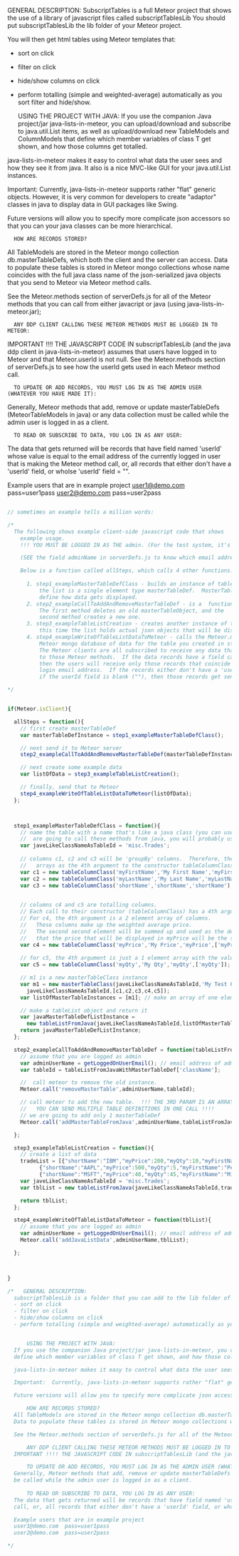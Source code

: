 

  GENERAL DESCRIPTION:
  SubscriptTables is a full Meteor project that shows the use of a library of 
  javascript files called subscriptTablesLib
  You should put subscriptTablesLib the lib folder of your Meteor project.

  You will then get html tables using Meteor templates that:
  - sort on click
  - filter on click
  - hide/show columns on click
  - perform totalling (simple and weighted-average) automatically as you sort filter and hide/show.


      USING THE PROJECT WITH JAVA:
  If you use the companion Java project/jar java-lists-in-meteor, you can upload/download and subscribe to java.util.List<T> items, as well as upload/download new TableModels and ColumnModels that
  define which member variables of class T get shown, and how those columns get totalled.

  java-lists-in-meteor makes it easy to control what data the user sees and how they see it from java.  It also is a nice MVC-like GUI for your java.util.List<T> instances.  

  Important:  Currently, java-lists-in-meteor supports rather "flat" generic objects.  However, it is very common for developers to create "adaptor" classes in java to display data in GUI packages like Swing.  

  Future versions will allow you to specify more complicate json accessors so that you can your java classes can be more hierarchical.

      HOW ARE RECORDS STORED?
  All TableModels are stored in the Meteor mongo collection db.masterTableDefs, which both the client and the server can access.
  Data to populate these tables is stored in Meteor mongo collections whose name coincides with the full java class name of the json-serialized java objects that you send to Meteor via Meteor method calls.

  See the Meteor.methods section of serverDefs.js for all of the Meteor methods that you can call from either javacript or java (using java-lists-in-meteor.jar);

      ANY DDP CLIENT CALLING THESE METEOR METHODS MUST BE LOGGED IN TO METEOR:
  IMPORTANT !!!! THE JAVASCRIPT CODE IN subscriptTablesLib (and the java ddp client in java-lists-in-meteor) assumes that users have logged in to Meteor and that Meteor.userId is not null.  See the Meteor.methods section of serverDefs.js to see how the userId gets used in each Meteor method call.

      TO UPDATE OR ADD RECORDS, YOU MUST LOG IN AS THE ADMIN USER (WHATEVER YOU HAVE MADE IT):
  Generally, Meteor methods that add, remove or update masterTableDefs (MeteorTableModels in java)  or any data collection must
  be called while the admin user is logged in as a client.
  
      TO READ OR SUBSCRIBE TO DATA, YOU LOG IN AS ANY USER:
  The data that gets returned will be records that have field named 'userId' whose value is equal to the email address of the currently logged in user that is making the Meteor method
  call, or, all records that either don't have a 'userId' field, or wholse 'userId' field = "".

  Example users that are in example project
  user1@demo.com  pass=user1pass
  user2@demo.com  pass=user2pass



`````javascript

// sometimes an example tells a million words:

/* 
  The following shows example client-side javascript code that shows 
    example usage.  
    !!! YOU MUST BE LOGGED IN AS THE admin. (For the test system, it's admin1@demo.com, password admin1)

    (SEE the field adminName in serverDefs.js to know which email address is the admin's)

    Below is a function called allSteps, which calls 4 other functions:
    
      1. step1_exampleMasterTableDefClass - builds an instance of tableListFromJava, where
          the list is a single element type masterTableDef.  MasterTableDef objects
          define how data gets displayed.
      2. step2_exampleCallToAddAndRemoveMasterTableDef - is a  function that calls 2 Meteor.methods.
          The first method deletes an old masterTableObject, and the
          second method creates a new one.
      3. step3_exampleTableListCreation - creates another instance of tableListFromJava, however,
          this time the list holds actual json objects that will be displayed.
      4. step4_exampleWriteOfTableListDataToMeteor - calls the Meteor.method that populates the
          Meteor mongo database of data for the table you created in steps 1 and 2.
          The Meteor clients are all subscribed to receive any data that's get sent
          to these Meteor methods.  If the data records have a field called 'userId',
          then the users will receive only those records that coincide with their
          login email address.  If the records either don't have a 'userId' field, or
          if the userId field is blank (""), then those records get sent to every client.

*/


if(Meteor.isClient){

  allSteps = function(){
    // first create masterTableDef
    var masterTableDefInstance = step1_exampleMasterTableDefClass();

    // next send it to Meteor server
    step2_exampleCallToAddAndRemoveMasterTableDef(masterTableDefInstance);

    // next create some example data
    var listOfData = step3_exampleTableListCreation();

    // finally, send that to Meteor
    step4_exampleWriteOfTableListDataToMeteor(listOfData);
  };



  step1_exampleMasterTableDefClass = function(){
    // name the table with a name that's like a java class (you can use any name, but if you are
    //  are going to call these methods from java, you will probably use class names)
    var javeLikeClassNameAsTableId = 'misc.Trades';
 
    // columns c1, c2 and c3 will be 'groupBy' columns.  Therefore, they don't have totalling
    //   arrays as the 4th argument to the constructor tableColumnClass
    var c1 = new tableColumnClass('myFirstName','My First Name','myFirstName');
    var c2 = new tableColumnClass('myLastName','My Last Name','myLastName');
    var c3 = new tableColumnClass('shortName','shortName','shortName');

 
    // columns c4 and c5 are totalling columns.  
    // Each call to their constructor (tableColumnClass) has a 4th argument.
    // For c4, the 4th argument is a 2 element array of columns.
    //   These columns make up the weighted average price.
    //   The second second element will be summed up and used as the demnominator so
    //   that the price that will be displayed in myPrice will be the sum of myPrice * myQty / sum(myQty)
    var c4 = new tableColumnClass('myPrice','My Price','myPrice',['myPrice','myQty']);
    
    // for c5, the 4th argument is just a 1 element array with the value of myQty.
    var c5 = new tableColumnClass('myQty','My Qty','myQty',['myQty']);

    // m1 is a new masterTableClass instance
    var m1 = new masterTableClass(javeLikeClassNameAsTableId,'My Test Class',
      javeLikeClassNameAsTableId,[c1,c2,c3,c4,c5]);
    var listOfMasterTableInstances = [m1]; // make an array of one element

    // make a tableList object and return it
    var javaMasterTableDefListInstance =
      new tableListFromJava(javeLikeClassNameAsTableId,listOfMasterTableInstances);
    return javaMasterTableDefListInstance;
  };

  step2_exampleCallToAddAndRemoveMasterTableDef = function(tableListFromJavaWithMasterTableDef){
    // assume that you are logged as admin
    var adminUserName = getLoggedOnUserEmail(); // email address of admin
    var tableId = tableListFromJavaWithMasterTableDef['className'];

    //  call meteor to remove the old instance.
    Meteor.call('removeMasterTable',adminUserName,tableId);

    // call meteor to add the new table.  !!! THE 3RD PARAM IS AN ARRAY B/C
    //   YOU CAN SEND MULTIPLE TABLE DEFINITIONS IN ONE CALL !!!!
    // we are going to add only 1 masterTableDef
    Meteor.call('addMasterTableFromJava',adminUserName,tableListFromJavaWithMasterTableDef);

  };

  step3_exampleTableListCreation = function(){
    // create a list of data
    tradeList = [{"shortName":"IBM","myPrice":200,"myQty":10,"myFirstName":"Billy","myLastName":"Byte"},
          {"shortName":"AAPL","myPrice":500,"myQty":5,"myFirstName":"Pete","myLastName":"Kutrum"},
          {"shortName":"MSFT","myPrice":40,"myQty":45,"myFirstName":"Mike","myLastName":"Byte"}];
    var javeLikeClassNameAsTableId = 'misc.Trades';
    var tblList = new tableListFromJava(javeLikeClassNameAsTableId,tradeList);

    return tblList;
  };

  step4_exampleWriteOfTableListDataToMeteor = function(tblList){
    // assume that you are logged as admin
    var adminUserName = getLoggedOnUserEmail(); // email address of admin
    Meteor.call('addJavaListData',adminUserName,tblList);

  };



}

/*   GENERAL DESCRIPTION:
  subscriptTablesLib is a folder that you can add to the lib folder of your Meteor project, to get html tables using Meteor templates that:
  - sort on click
  - filter on click
  - hide/show columns on click
  - perform totalling (simple and weighted-average) automatically as you sort filter and hide/show.


      USING THE PROJECT WITH JAVA:
  If you use the companion Java project/jar java-lists-in-meteor, you can upload/download and subscribe to java.util.List<T> items, as well as upload/download new TableModels and ColumnModels that
  define which member variables of class T get shown, and how those columns get totalled.

  java-lists-in-meteor makes it easy to control what data the user sees and how they see it from java.  It also is a nice MVC-like GUI for your java.util.List<T> instances.  

  Important:  Currently, java-lists-in-meteor supports rather "flat" generic objects.  However, it is very common for developers to create "adaptor" classes in java to display data in GUI packages like Swing.  

  Future versions will allow you to specify more complicate json accessors so that you can your java classes can be more hierarchical.

      HOW ARE RECORDS STORED?
  All TableModels are stored in the Meteor mongo collection db.masterTableDefs, which both the client and the server can access.
  Data to populate these tables is stored in Meteor mongo collections whose name coincides with the full java class name of the json-serialized java objects that you send to Meteor via Meteor method calls.

  See the Meteor.methods section of serverDefs.js for all of the Meteor methods that you can call from either javacript or java (using java-lists-in-meteor.jar);

      ANY DDP CLIENT CALLING THESE METEOR METHODS MUST BE LOGGED IN TO METEOR:
  IMPORTANT !!!! THE JAVASCRIPT CODE IN subscriptTablesLib (and the java ddp client in java-lists-in-meteor) assumes that users have logged in to Meteor and that Meteor.userId is not null.  See the Meteor.methods section of serverDefs.js to see how the userId gets used in each Meteor method call.

      TO UPDATE OR ADD RECORDS, YOU MUST LOG IN AS THE ADMIN USER (WHATEVER YOU HAVE MADE IT):
  Generally, Meteor methods that add, remove or update masterTableDefs (MeteorTableModels in java)  or any data collection must
  be called while the admin user is logged in as a client.
  
      TO READ OR SUBSCRIBE TO DATA, YOU LOG IN AS ANY USER:
  The data that gets returned will be records that have field named 'userId' whose value is equal to the email address of the currently logged in user that is making the Meteor method
  call, or, all records that either don't have a 'userId' field, or wholse 'userId' field = "".

  Example users that are in example project
  user1@demo.com  pass=user1pass
  user2@demo.com  pass=user2pass

*/
`````
